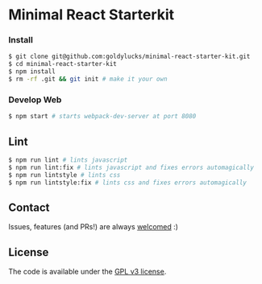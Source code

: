 # Minimal React Starterkit

### Install
```bash
$ git clone git@github.com:goldylucks/minimal-react-starter-kit.git
$ cd minimal-react-starter-kit
$ npm install
$ rm -rf .git && git init # make it your own
```

### Develop Web
```bash
$ npm start # starts webpack-dev-server at port 8080
```

## Lint
```bash
$ npm run lint # lints javascript
$ npm run lint:fix # lints javascript and fixes errors automagically
$ npm run lintstyle # lints css
$ npm run lintstyle:fix # lints css and fixes errors automagically
```

## Contact
Issues, features (and PRs!) are always [welcomed][issues-url] :)  

## License
The code is available under the [GPL v3 license][license-url].

[travis-image]: https://travis-ci.org/goldylucks/minimal-react-starter-kit.svg?branch=master
[travis-url]: https://travis-ci.org/goldylucks/minimal-react-starter-kit

[google-store-url]: https://play.google.com/store/apps/details?id=com.memoryNback
[google-store-image]: ./android/app/src/main/res/mipmap-hdpi/icon.png

[web-app-url]: https://minimal-react-starter-kit.surge.sh/
[web-app-image]: https://img.shields.io/website-up-down-green-red/https://minimal-react-starter-kit.surge.sh/.svg?label=web%20app

[web-staging-app-url]: https://minimal-react-starter-kit-staging.surge.sh/
[web-staging-app-image]: https://img.shields.io/website-up-down-green-red/https://minimal-react-starter-kit-staging.surge.sh/.svg?label=web%20staging%20app

[dependencies-image]: https://img.shields.io/david/goldylucks/minimal-react-starter-kit.svg
[dependencies-url]: https://david-dm.org/goldylucks/minimal-react-starter-kit

[dev-dependencies-image]: https://img.shields.io/david/dev/goldylucks/minimal-react-starter-kit.svg
[dev-dependencies-url]: https://david-dm.org/goldylucks/minimal-react-starter-kit?type=dev

[license-image]: https://img.shields.io/badge/license-GPL%20v3-brightgreen.svg
[license-url]: http://www.gnu.org/licenses/gpl-3.0.en.html

[issues-url]: https://github.com/goldylucks/minimal-react-starter-kit/issues
